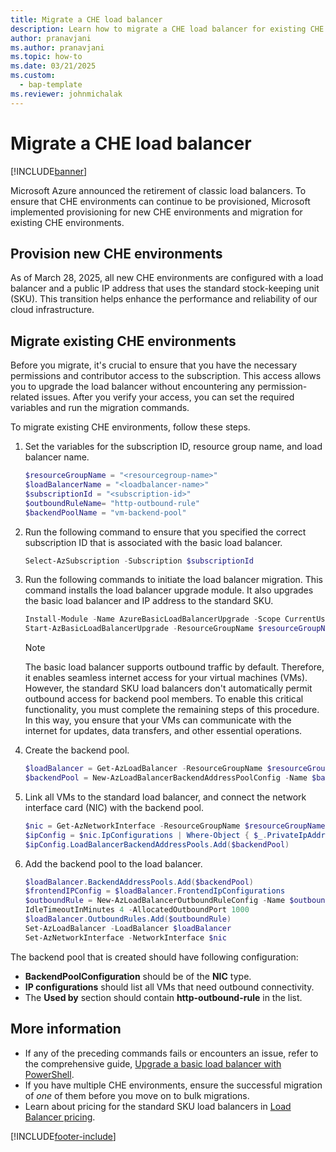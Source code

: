 ```yaml
---
title: Migrate a CHE load balancer 
description: Learn how to migrate a CHE load balancer for existing CHE environments.
author: pranavjani
ms.author: pranavjani
ms.topic: how-to 
ms.date: 03/21/2025
ms.custom: 
  - bap-template
ms.reviewer: johnmichalak
---
```


# Migrate a CHE load balancer

[!INCLUDE[banner](../includes/banner.md)]

Microsoft Azure announced the retirement of classic load balancers. To ensure that CHE environments can continue to be provisioned, Microsoft implemented provisioning for new CHE environments and migration for existing CHE environments.

## Provision new CHE environments

As of March 28, 2025, all new CHE environments are configured with a load balancer and a public IP address that uses the standard stock-keeping unit (SKU). This transition helps enhance the performance and reliability of our cloud infrastructure.

## Migrate existing CHE environments

Before you migrate, it's crucial to ensure that you have the necessary permissions and contributor access to the subscription. This access allows you to upgrade the load balancer without encountering any permission-related issues. After you verify your access, you can set the required variables and run the migration commands.

To migrate existing CHE environments, follow these steps.

1. Set the variables for the subscription ID, resource group name, and load balancer name.

   ```powershell
   $resourceGroupName = "<resourcegroup-name>"
   $loadBalancerName = "<loadbalancer-name>"
   $subscriptionId = "<subscription-id>"
   $outboundRuleName= "http-outbound-rule"
   $backendPoolName = "vm-backend-pool"
   ```

1. Run the following command to ensure that you specified the correct subscription ID that is associated with the basic load balancer.

   ```powershell
   Select-AzSubscription -Subscription $subscriptionId
   ```

1. Run the following commands to initiate the load balancer migration. This command installs the load balancer upgrade module. It also upgrades the basic load balancer and IP address to the standard SKU.

   ```powershell
   Install-Module -Name AzureBasicLoadBalancerUpgrade -Scope CurrentUser -Repository PSGallery -Force
   Start-AzBasicLoadBalancerUpgrade -ResourceGroupName $resourceGroupName -BasicLoadBalancerName $loadBalancerName
   ```

   > [!NOTE]
   > The basic load balancer supports outbound traffic by default. Therefore, it enables seamless internet access for your virtual machines (VMs). However, the standard SKU load balancers don't automatically permit outbound access for backend pool members. To enable this critical functionality, you must complete the remaining steps of this procedure. In this way, you ensure that your VMs can communicate with the internet for updates, data transfers, and other essential operations.

1. Create the backend pool.

   ```powershell
   $loadBalancer = Get-AzLoadBalancer -ResourceGroupName $resourceGroupName -Name $loadBalancerName
   $backendPool = New-AzLoadBalancerBackendAddressPoolConfig -Name $backendPoolName
   ```

1. Link all VMs to the standard load balancer, and connect the network interface card (NIC) with the backend pool.

   ```powershell
   $nic = Get-AzNetworkInterface -ResourceGroupName $resourceGroupName
   $ipConfig = $nic.IpConfigurations | Where-Object { $_.PrivateIpAddress -ne $null }
   $ipConfig.LoadBalancerBackendAddressPools.Add($backendPool)
   ```

1. Add the backend pool to the load balancer.

   ```powershell
   $loadBalancer.BackendAddressPools.Add($backendPool)
   $frontendIPConfig = $loadBalancer.FrontendIpConfigurations
   $outboundRule = New-AzLoadBalancerOutboundRuleConfig -Name $outboundRuleName -BackendAddressPool $backendPool -FrontendIpConfiguration $frontendIPConfig -Protocol All - 
   IdleTimeoutInMinutes 4 -AllocatedOutboundPort 1000
   $loadBalancer.OutboundRules.Add($outboundRule)
   Set-AzLoadBalancer -LoadBalancer $loadBalancer
   Set-AzNetworkInterface -NetworkInterface $nic
   ```

The backend pool that is created should have following configuration:

- **BackendPoolConfiguration** should be of the **NIC** type.
- **IP configurations** should list all VMs that need outbound connectivity.
- The **Used by** section should contain **http-outbound-rule** in the list.

## More information

- If any of the preceding commands fails or encounters an issue, refer to the comprehensive guide, [Upgrade a basic load balancer with PowerShell](/azure/load-balancer/upgrade-basic-standard-with-powershell).
- If you have multiple CHE environments, ensure the successful migration of *one* of them before you move on to bulk migrations.
- Learn about pricing for the standard SKU load balancers in [Load Balancer pricing](https://azure.microsoft.com/pricing/details/load-balancer).

[!INCLUDE[footer-include](../../../includes/footer-banner.md)]
